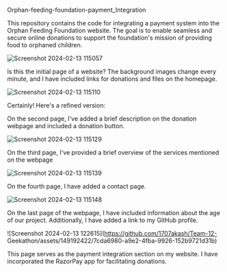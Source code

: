 Orphan-feeding-foundation-payment_Integration

This repository contains the code for integrating a payment system into the Orphan Feeding Foundation website. 
The goal is to enable seamless and secure online donations to support the foundation's mission of providing food to orphaned children.



![Screenshot 2024-02-13 115057](https://github.com/1707akash/Team-12-Geekathon/assets/149192422/33c0cdd7-c0df-433e-b0b7-c8dbfe1e5786)

Is this the initial page of a website? The background images change every minute, and I have included links for donations and files on the homepage.

![Screenshot 2024-02-13 115110](https://github.com/1707akash/Team-12-Geekathon/assets/149192422/28131889-b124-45c9-9c80-3ee0f1718162)


Certainly! Here's a refined version:

On the second page, I've added a brief description on the donation webpage and included a donation button.


![Screenshot 2024-02-13 115129](https://github.com/1707akash/Team-12-Geekathon/assets/149192422/f8f28672-e52a-489d-a8df-9666fafcee7b)

 On the third page, I've provided a brief overview of the services mentioned on the webpage

 ![Screenshot 2024-02-13 115139](https://github.com/1707akash/Team-12-Geekathon/assets/149192422/fe1f4d28-5d99-422d-98de-3e585d5ae7f8)

On the fourth page, I have added a contact page.

![Screenshot 2024-02-13 115148](https://github.com/1707akash/Team-12-Geekathon/assets/149192422/9fdae63c-0ec6-48a9-95b3-d123af44890e)

On the last page of the webpage, I have included information about the age of our project. Additionally, I have added a link to my GitHub profile.

![Screenshot 2024-02-13 122615](https://github.com/1707akash/Team-12-
Geekathon/assets/149192422/7cda6980-a9e2-4fba-9926-152b9721d31b)

This page serves as the payment integration section on my website. I have incorporated the RazorPay app for facilitating donations.






